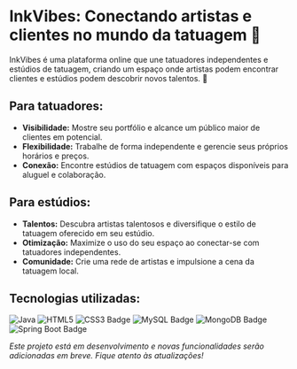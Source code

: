 # InkVibes: Conectando artistas e clientes no mundo da tatuagem 🎨

InkVibes é uma plataforma online que une tatuadores independentes e estúdios de tatuagem, criando um espaço onde artistas podem encontrar clientes e estúdios podem descobrir novos talentos. 🤝

## **Para tatuadores:**

- **Visibilidade:** Mostre seu portfólio e alcance um público maior de clientes em potencial.
- **Flexibilidade:** Trabalhe de forma independente e gerencie seus próprios horários e preços.
- **Conexão:** Encontre estúdios de tatuagem com espaços disponíveis para aluguel e colaboração.

## **Para estúdios:**

-  **Talentos:** Descubra artistas talentosos e diversifique o estilo de tatuagem oferecido em seu estúdio.
- **Otimização:** Maximize o uso do seu espaço ao conectar-se com tatuadores independentes.
- **Comunidade:** Crie uma rede de artistas e impulsione a cena da tatuagem local.

## **Tecnologias utilizadas:**

![Java](https://img.shields.io/badge/Java-ED8B00?style=for-the-badge&logo=openjdk&logoColor=white)
![HTML5](https://img.shields.io/badge/HTML5-E34F26?logo=html5&logoColor=fff&style=for-the-badge)
![CSS3 Badge](https://img.shields.io/badge/CSS3-1572B6?logo=css3&logoColor=fff&style=for-the-badge)
![MySQL Badge](https://img.shields.io/badge/MySQL-4479A1?logo=mysql&logoColor=fff&style=for-the-badge)
![MongoDB Badge](https://img.shields.io/badge/MongoDB-47A248?logo=mongodb&logoColor=fff&style=for-the-badge)
![Spring Boot Badge](https://img.shields.io/badge/Spring%20Boot-6DB33F?logo=springboot&logoColor=fff&style=for-the-badge)

*Este projeto está em desenvolvimento e novas funcionalidades serão adicionadas em breve. Fique atento às atualizações!*
